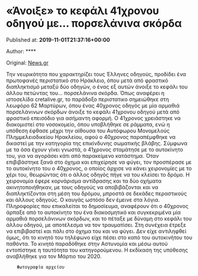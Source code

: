 
# «Άνοιξε» το κεφάλι 41χρονου οδηγού με… πορσελάνινα σκόρδα

Published at: **2019-11-01T21:37:16+00:00**

Author: ****

Original: [News.gr](https://www.news.gr/ellada/article/2016113/anixe-to-kefali-41chronou-odigou-me-porselanina-skorda.html)

Την νευρικότητα που χαρακτηρίζει τους Έλληνες οδηγούς, προδίδει ένα πρωτοφανές περιστατικό στο Ηράκλειο, όπου μετά από φραστικό διαπληκτισμό μεταξύ δύο οδηγών, ο ένας εξ αυτών άνοιξε το κεφάλι του άλλου πετώντας του... πορσελάνινα σκόρδα.
Όπως αναφέρει η ιστοσελίδα cretalive.gr, το παράδοξο περιστατικο σημειώθηκε στη λεωφόρο 62 Μαρτύρων, όπου ένας 40χρονος οδηγός με μία αρμαθιά πορσελάνινων σκόρδων άνοιξε το κεφάλι 41χρονου οδηγού μετά από φραστικό επεισόδιο για ασήμαντη αφορμή. Ο 41χρονος χρειάστηκε να διακομιστεί στο νοσοκομείο, όπου υποβλήθηκε σε ράμματα, ενώ η υπόθεση έφθασε μέχρι την αίθουσα του Αυτόφωρου Μονομελούς Πλημμελειοδικείου Ηρακλείου, αφού ο 40χρονος παραπέμφθηκε να δικαστεί με την κατηγορία της επικίνδυνης σωματικής βλάβης.
Σύμφωνα με τα όσα έχουν γίνει γνωστά, ο 41χρονος σταμάτησε με το αυτοκίνητο του, για να αγοράσει κάτι από παρακείμενο κατάστημα. Όταν επιβιβάστηκε ξανά στο όχημα και επιχείρησε να φύγει, τον προσπέρασε με το αυτοκίνητο του ο 40χρονος, ο οποίος άρχισε να κάνει χειρονομίες με το χέρι του, θεωρώντας ότι ο άλλος οδηγός πήγε να του κλείσει το δρόμο.
Η χειρονομία έφερε κορνάρισμα αντίδρασης και τα δύο οχήματα ακινητοποιήθηκαν, με τους οδηγούς να αποβιβάζονται και να διαπληκτίζονται στη μέση του δρόμου, μπροστά σε δεκάδες περαστικούς και άλλους οδηγούς. Ο καυγάς ωστόσο δεν έμεινε στα λόγια. Πληροφορίες που επικαλείται το δημοσίευμα, αναφέρουν ότι ο 40χρονος άρπαξε από το αυτοκίνητο του ένα διακοσμητικό και συγκεκριμένα μία αρμαθιά πορσελάνινων σκόρδων, και το πέταξε με δύναμη στο κεφάλι του άλλου οδηγού, με αποτέλεσμα να τον τραυματίσει.
Στη συνέχεια έτρεξε να επιβιβαστεί και πάλι στο όχημα του και να φύγει. Δεν είχε αντιληφθεί όμως, ότι το κινητό του τηλέφωνο είχε πέσει στο καπό του αυτοκινήτου του παθόντα. Το κινητό παραδόθηκε στην Αστυνομία και μέσω αυτού εντοπίστηκε η ταυτότητα του κατηγορούμενου. Η εκδίκαση της υπόθεσης αναβλήθηκε για τον Μάρτιο του 2020.

        Φωτογραφία αρχείου
      
